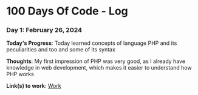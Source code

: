 # 100 Days Of Code - Log

### Day 1: February 26, 2024

**Today's Progress**: Today learned concepts of language PHP and its peculiarities and too and some of its syntax

**Thoughts**: My first impression of PHP was very good, as I already have knowledge in web development, which makes it easier to understand how PHP works

**Link(s) to work**: [Work](/day-1)


